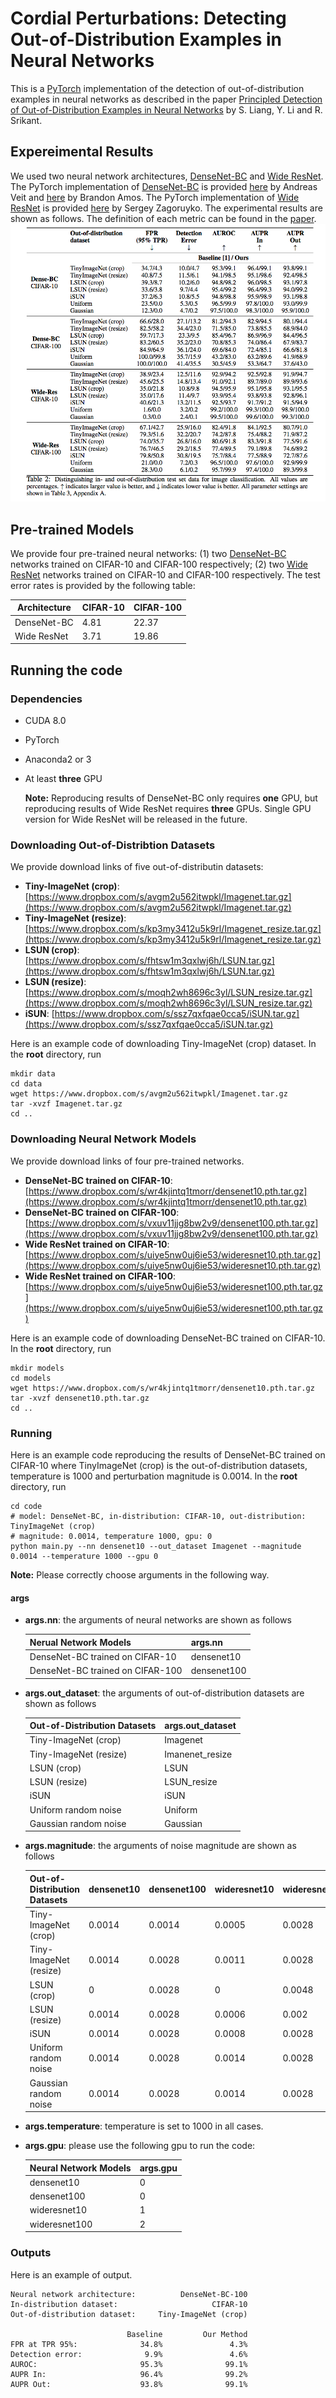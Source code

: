 # Cordial Perturbations: Detecting Out-of-Distribution Examples in Neural Networks 


This is a [PyTorch](http://pytorch.org) implementation of the detection of out-of-distribution examples in neural networks as described in the paper [Principled Detection of Out-of-Distribution Examples in Neural Networks]() by S. Liang, Y. Li and R. Srikant. 

## Expereimental Results

We used two neural network architectures, [DenseNet-BC](https://arxiv.org/abs/1608.06993) and [Wide ResNet](https://arxiv.org/abs/1605.07146).
The PyTorch implementation of [DenseNet-BC](https://arxiv.org/abs/1608.06993) is provided [here](https://github.com/andreasveit/densenet-pytorch) by Andreas Veit and [here](https://github.com/bamos/densenet.pytorch) by Brandon Amos. The PyTorch implementation of [Wide ResNet](https://arxiv.org/abs/1605.07146) is provided  [here](https://github.com/szagoruyko/wide-residual-networks) by Sergey Zagoruyko.
The experimental results are shown as follows. The definition of each metric can be found in the [paper]().
![performance](./figures/performance.png)

 



## Pre-trained Models

We provide four pre-trained neural networks: (1) two [DenseNet-BC](https://arxiv.org/abs/1608.06993) networks trained on  CIFAR-10 and CIFAR-100 respectively; (2) two [Wide ResNet](https://arxiv.org/abs/1605.07146) networks trained on CIFAR-10 and CIFAR-100 respectively. The test error rates is provided by the following table:

Architecture    |  CIFAR-10   | CIFAR-100
------------    |  ---------  | ---------
DenseNet-BC     |  4.81       | 22.37
Wide ResNet     |  3.71       | 19.86


## Running the code 

### Dependencies

* CUDA 8.0
* PyTorch
* Anaconda2 or 3
* At least **three** GPU

	**Note:** Reproducing results of DenseNet-BC only requires **one** GPU, but reproducing results of Wide ResNet requires **three** GPUs. Single GPU version for Wide ResNet will be released in the future.  

### Downloading  Out-of-Distribtion Datasets
We provide download links of five out-of-distributin datasets:

* **Tiny-ImageNet (crop)**: [https://www.dropbox.com/s/avgm2u562itwpkl/Imagenet.tar.gz](https://www.dropbox.com/s/avgm2u562itwpkl/Imagenet.tar.gz)
* **Tiny-ImageNet (resize)**:[https://www.dropbox.com/s/kp3my3412u5k9rl/Imagenet_resize.tar.gz](https://www.dropbox.com/s/kp3my3412u5k9rl/Imagenet_resize.tar.gz)
* **LSUN (crop)**: [https://www.dropbox.com/s/fhtsw1m3qxlwj6h/LSUN.tar.gz](https://www.dropbox.com/s/fhtsw1m3qxlwj6h/LSUN.tar.gz)
* **LSUN (resize)**: [https://www.dropbox.com/s/moqh2wh8696c3yl/LSUN_resize.tar.gz](https://www.dropbox.com/s/moqh2wh8696c3yl/LSUN_resize.tar.gz)
* **iSUN**: [https://www.dropbox.com/s/ssz7qxfqae0cca5/iSUN.tar.gz](https://www.dropbox.com/s/ssz7qxfqae0cca5/iSUN.tar.gz)

Here is an example code of downloading Tiny-ImageNet (crop) dataset. In the **root** directory, run

```
mkdir data
cd data
wget https://www.dropbox.com/s/avgm2u562itwpkl/Imagenet.tar.gz
tar -xvzf Imagenet.tar.gz
cd ..
```

### Downloading Neural Network Models

We provide download links of four pre-trained networks. 

* **DenseNet-BC trained on CIFAR-10**: [https://www.dropbox.com/s/wr4kjintq1tmorr/densenet10.pth.tar.gz](https://www.dropbox.com/s/wr4kjintq1tmorr/densenet10.pth.tar.gz)
* **DenseNet-BC trained on CIFAR-100**: [https://www.dropbox.com/s/vxuv11jjg8bw2v9/densenet100.pth.tar.gz](https://www.dropbox.com/s/vxuv11jjg8bw2v9/densenet100.pth.tar.gz)
* **Wide ResNet trained on CIFAR-10**: [https://www.dropbox.com/s/uiye5nw0uj6ie53/wideresnet10.pth.tar.gz](https://www.dropbox.com/s/uiye5nw0uj6ie53/wideresnet10.pth.tar.gz)
* **Wide ResNet trained on CIFAR-100**: [https://www.dropbox.com/s/uiye5nw0uj6ie53/wideresnet100.pth.tar.gz](https://www.dropbox.com/s/uiye5nw0uj6ie53/wideresnet100.pth.tar.gz)

Here is an example code of downloading DenseNet-BC trained on CIFAR-10. In the **root** directory, run

```
mkdir models
cd models
wget https://www.dropbox.com/s/wr4kjintq1tmorr/densenet10.pth.tar.gz
tar -xvzf densenet10.pth.tar.gz
cd ..
```


### Running

Here is an example code reproducing the results of DenseNet-BC trained on CIFAR-10 where TinyImageNet (crop) is the out-of-distribution datasets, temperature is 1000 and perturbation magnitude is 0.0014. In the **root** directory, run

```
cd code
# model: DenseNet-BC, in-distribution: CIFAR-10, out-distribution: TinyImageNet (crop)
# magnitude: 0.0014, temperature 1000, gpu: 0
python main.py --nn densenet10 --out_dataset Imagenet --magnitude 0.0014 --temperature 1000 --gpu 0
```
**Note:** Please correctly choose arguments in the following way. 

#### args
* **args.nn**: the arguments of neural networks are shown as follows
	
	Nerual Network Models | args.nn
	----------------------|--------
	DenseNet-BC trained on CIFAR-10| densenet10
	DenseNet-BC trained on CIFAR-100| densenet100
* **args.out_dataset**: the arguments of out-of-distribution datasets are shown as follows

	Out-of-Distribution Datasets     | args.out_dataset
	------------------------------------|-----------------
	Tiny-ImageNet (crop)                | Imagenet
	Tiny-ImageNet (resize)              | Imanenet_resize
	LSUN (crop)                         | LSUN
	LSUN (resize)                       | LSUN_resize
	iSUN                                | iSUN
	Uniform random noise                | Uniform
	Gaussian random noise               | Gaussian

* **args.magnitude**: the arguments of noise magnitude are shown as follows

	Out-of-Distribution Datasets        |   densenet10     |  densenet100  | wideresnet10   | wideresnet100
	------------------------------------|------------------|-------------  | -------------- |--------------
	Tiny-ImageNet (crop)                | 0.0014           | 0.0014        | 0.0005           | 0.0028
	Tiny-ImageNet (resize)              | 0.0014           | 0.0028        | 0.0011           | 0.0028
	LSUN (crop)                         | 0                | 0.0028        | 0                | 0.0048
	LSUN (resize)                       | 0.0014           | 0.0028        | 0.0006           | 0.002
	iSUN                                | 0.0014           | 0.0028        | 0.0008           | 0.0028
	Uniform random noise                | 0.0014           | 0.0028        | 0.0014           | 0.0028
	Gaussian random noise               | 0.0014           |0.0028         | 0.0014           | 0.0028

* **args.temperature**: temperature is set to 1000 in all cases. 
* **args.gpu**: please use the following gpu to run the code:
	
	Neural Network Models |  args.gpu
	----------------------|----------
	densenet10            | 0
	densenet100           | 0
	wideresnet10          | 1
	wideresnet100         | 2

### Outputs
Here is an example of output. 

```
Neural network architecture:          DenseNet-BC-100
In-distribution dataset:                     CIFAR-10
Out-of-distribution dataset:     Tiny-ImageNet (crop)

                          Baseline         Our Method
FPR at TPR 95%:              34.8%               4.3% 
Detection error:              9.9%               4.6%
AUROC:                       95.3%              99.1%
AUPR In:                     96.4%              99.2%
AUPR Out:                    93.8%              99.1%
```

